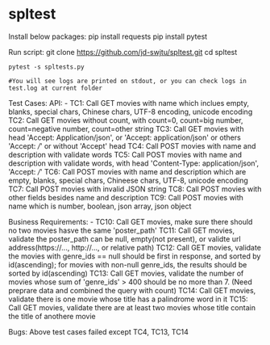 # spltest
Install below packages:
    pip install requests
    pip install pytest

Run script:
    git clone https://github.com/jd-swjtu/spltest.git
    cd spltest
    
    pytest -s spltests.py

    #You will see logs are printed on stdout, or you can check logs in test.log at current folder


Test Cases:
API: -
TC1: Call GET movies with name which inclues empty, blanks, special chars, Chinese chars, UTF-8 encoding, unicode encoding
TC2: Call GET movies without count, with count=0, count=big number, count=negative number, count=other string
TC3: Call GET movies with head 'Accept: Application/json', or 'Accept: application/json' or others 'Accept: */*' or without 'Accept' head
TC4: Call POST movies with name and description with validate words
TC5: Call POST movies with name and description with validate words, with head 'Content-Type: application/json', 'Accept: */*'
TC6: Call POST movies with name and description which are empty, blanks, special chars, Chineese chars, UTF-8, unicode encoding
TC7: Call POST movies with invalid JSON string
TC8: Call POST movies with other fields besides name and description
TC9: Call POST movies with name which is number, boolean, json array, json object

Business Requirements: - 
TC10: Call GET movies, make sure there should no two movies hasve the same 'poster_path'
TC11: Call GET movies, validate the poster_path can be null, empty(not present), or validte url address(https://..., http://..., or relative path)
TC12: Call GET movies, validate the movies with genre_ids == null should be first in response, and sorted by id(ascending); for movies with non-null genre_ids, the results should be sorted by id(ascending)
TC13: Call GET movies, validate the number of movies whose sum of 'genre_ids' > 400 should be no more than 7. (Need preprare data and combined the query with count)
TC14: Call GET movies, validate there is one movie whose title has a palindrome word in it
TC15: Call GET movies, validate there are at least two movies whose title contain the title of anothere movie

Bugs:
Above test cases failed except TC4, TC13, TC14
